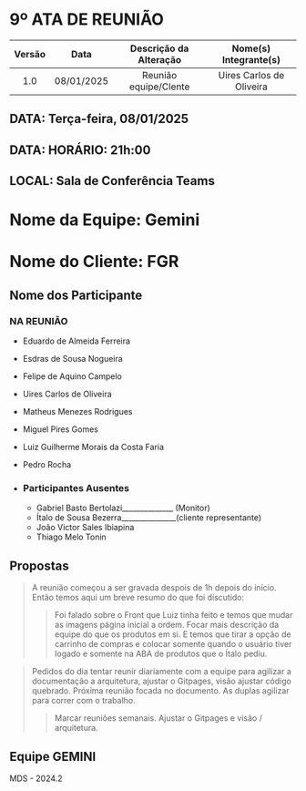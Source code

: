 # 9º ATA DE REUNIÃO

| Versão | Data | Descrição da Alteração | Nome(s) Integrante(s) |
| :----: | :--: | :--------------------: | :-------------------: |
| 1.0 | 08/01/2025 | Reunião equipe/Clente  | Uires Carlos de Oliveira |

## DATA:    Terça-feira, 08/01/2025
## DATA:    HORÁRIO:    21h:00  
## LOCAL:   Sala de Conferência Teams

# Nome da Equipe: Gemini
# Nome do Cliente: FGR

##  Nome dos Participante

### NA REUNIÃO

* Eduardo de Almeida Ferreira
* Esdras de Sousa Nogueira
* Felipe de Aquino Campelo
* Uires Carlos de Oliveira
* Matheus Menezes Rodrigues
* Miguel Pires Gomes
* Luiz Guilherme Morais da Costa Faria
* Pedro Rocha

* ### Participantes Ausentes

    * Gabriel Basto Bertolazi______________ (Monitor)
    * Ítalo de Sousa Bezerra_______________(cliente representante)
    * João Victor Sales Ibiapina   
    * Thiago Melo Tonin
       
       
## Propostas

> A reunião começou a ser gravada despois de 1h depois do início. Então temos aqui um breve resumo do que foi discutido:  
>
>> Foi falado sobre o Front que Luiz tinha feito e temos que mudar as imagens página inicial a ordem. Focar mais descrição da equipe do que os produtos em si. E temos que tirar a opção de carrinho de compras e colocar somente quando o usuário tiver logado e somente na ABA de produtos que o Ítalo pediu.   
 
> Pedidos do dia tentar reunir diariamente com a equipe para agilizar a documentação a arquitetura, ajustar o Gitpages, visão ajustar código quebrado. Próxima reunião focada no documento. As duplas agilizar para correr com o trabalho.
>
>> Marcar reuniões semanais. Ajustar o Gitpages e visão / arquitetura.

## Equipe GEMINI
MDS - 2024.2